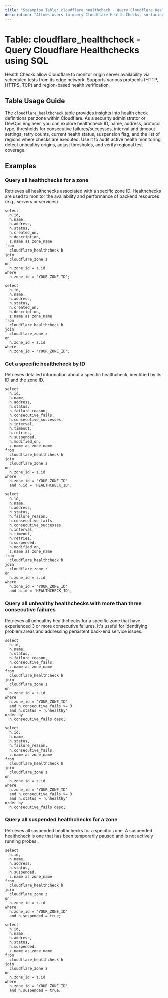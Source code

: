 ```yaml
---
title: "Steampipe Table: cloudflare_healthcheck - Query Cloudflare Healthchecks using SQL"
description: "Allows users to query Cloudflare Health Checks, surfacing configuration for origin monitoring including check ID, name, address, protocol, status, fail/success thresholds, intervals, retries, timeouts, suspension flag, and region settings at zone level."
---
```


# Table: cloudflare_healthcheck - Query Cloudflare Healthchecks using SQL

Health Checks allow Cloudflare to monitor origin server availability via scheduled tests from its edge network. Supports various protocols (HTTP, HTTPS, TCP) and region-based health verification.

## Table Usage Guide

The `cloudflare_healthcheck` table provides insights into health check definitions per zone within Cloudflare. As a security administrator or DevOps engineer, you can explore healthcheck ID, name, address, protocol type, thresholds for consecutive failures/successes, interval and timeout settings, retry counts, current health status, suspension flag, and the list of regions where checks are executed. Use it to audit active health monitoring, detect unhealthy origins, adjust thresholds, and verify regional test coverage.

## Examples

### Query all healthchecks for a zone
Retrieves all healthchecks associated with a specific zone ID. Healthchecks are used to monitor the availability and performance of backend resources (e.g., servers or services).

```sql+postgres
select
  h.id,
  h.name,
  h.address,
  h.status,
  h.created_on,
  h.description,
  z.name as zone_name
from
  cloudflare_healthcheck h
join
  cloudflare_zone z
on
  h.zone_id = z.id
where
  h.zone_id = 'YOUR_ZONE_ID';
```

```sql+sqlite
select
  h.id,
  h.name,
  h.address,
  h.status,
  h.created_on,
  h.description,
  z.name as zone_name
from
  cloudflare_healthcheck h
join
  cloudflare_zone z
on
  h.zone_id = z.id
where
  h.zone_id = 'YOUR_ZONE_ID';
```

### Get a specific healthcheck by ID
Retrieves detailed information about a specific healthcheck, identified by its ID and the zone ID.

```sql+postgres
select
  h.id,
  h.name,
  h.address,
  h.status,
  h.failure_reason,
  h.consecutive_fails,
  h.consecutive_successes,
  h.interval,
  h.timeout,
  h.retries,
  h.suspended,
  h.modified_on,
  z.name as zone_name
from
  cloudflare_healthcheck h
join
  cloudflare_zone z
on
  h.zone_id = z.id
where
  h.zone_id = 'YOUR_ZONE_ID'
  and h.id = 'HEALTHCHECK_ID';
```

```sql+sqlite
select
  h.id,
  h.name,
  h.address,
  h.status,
  h.failure_reason,
  h.consecutive_fails,
  h.consecutive_successes,
  h.interval,
  h.timeout,
  h.retries,
  h.suspended,
  h.modified_on,
  z.name as zone_name
from
  cloudflare_healthcheck h
join
  cloudflare_zone z
on
  h.zone_id = z.id
where
  h.zone_id = 'YOUR_ZONE_ID'
  and h.id = 'HEALTHCHECK_ID';
```

### Query all unhealthy healthchecks with more than three consecutive failures
Retrieves all unhealthy healthchecks for a specific zone that have experienced 3 or more consecutive failures. It's useful for identifying problem areas and addressing persistent back-end service issues.

```sql+postgres
select
  h.id,
  h.name,
  h.status,
  h.failure_reason,
  h.consecutive_fails,
  z.name as zone_name
from
  cloudflare_healthcheck h
join
  cloudflare_zone z
on
  h.zone_id = z.id
where
  h.zone_id = 'YOUR_ZONE_ID'
  and h.consecutive_fails >= 3
  and h.status = 'unhealthy'
order by
  h.consecutive_fails desc;
```

```sql+sqlite
select
  h.id,
  h.name,
  h.status,
  h.failure_reason,
  h.consecutive_fails,
  z.name as zone_name
from
  cloudflare_healthcheck h
join
  cloudflare_zone z
on
  h.zone_id = z.id
where
  h.zone_id = 'YOUR_ZONE_ID'
  and h.consecutive_fails >= 3
  and h.status = 'unhealthy'
order by
  h.consecutive_fails desc;
```

### Query all suspended healthchecks for a zone
Retrieves all suspended healthchecks for a specific zone. A suspended healthcheck is one that has been temporarily paused and is not actively running probes.

```sql+postgres
select
  h.id,
  h.name,
  h.address,
  h.status,
  h.suspended,
  z.name as zone_name
from
  cloudflare_healthcheck h
join
  cloudflare_zone z
on
  h.zone_id = z.id
where
  h.zone_id = 'YOUR_ZONE_ID'
  and h.suspended = true;
```

```sql+sqlite
select
  h.id,
  h.name,
  h.address,
  h.status,
  h.suspended,
  z.name as zone_name
from
  cloudflare_healthcheck h
join
  cloudflare_zone z
on
  h.zone_id = z.id
where
  h.zone_id = 'YOUR_ZONE_ID'
  and h.suspended = true;
```
